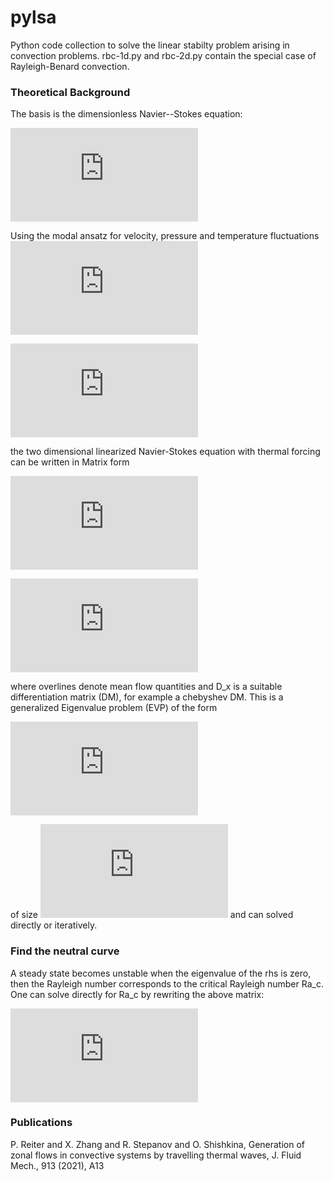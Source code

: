 # pylsa

Python code collection to solve the linear stabilty problem arising in convection problems.
rbc-1d.py and rbc-2d.py contain the special case of Rayleigh-Benard convection.

### Theoretical Background
The basis is the dimensionless Navier--Stokes equation:

![equation](https://latex.codecogs.com/gif.latex?%5Cbegin%7Balign*%7D%20%5Cpartial%7B%5Cbf%20u%7D/%5Cpartial%20t&plus;%7B%5Cbf%20u%7D%5Ccdot%20%5Cnabla%20%7B%5Cbf%20u%7D%26%3D-%5Cnabla%20%7Bp%7D&plus;%20Pr%20%5Cnabla%5E2%20%7B%5Cbf%20u%7D&plus;%20PrRa%7B%5Ctheta%7D%7B%5Cbf%20e%7D_z%20%5Cnonumber%2C%5C%5C%20%5Cpartial%7B%5Ctheta%7D/%5Cpartial%20t&plus;%7B%5Cbf%20u%7D%5Ccdot%20%5Cnabla%20%7B%5Ctheta%7D%26%3D%20%5Cnabla%5E2%20%7B%5Ctheta%7D%20%5Cnonumber%2C%20%5C%5C%20%5Cquad%20%5Cnabla%20%5Ccdot%20%7B%5Cbf%20u%7D%20%3D0.%20%5Cend%7Balign*%7D)

Using the modal ansatz for velocity, pressure and temperature fluctuations ![equation](https://latex.codecogs.com/gif.latex?%5Cphi%5Cequiv%5Cbegin%7Bbmatrix%7D%20u%5E%5Cprime%2C%20w%5E%5Cprime%2C%20p%5E%5Cprime%20%2C%5Ctheta%5E%5Cprime%20%5Cend%7Bbmatrix%7D%5ET)

![equation](https://latex.codecogs.com/gif.latex?%5Cbegin%7Balign*%7D%20%5Cphi%20%26%3D%20%5Chat%7B%5Cphi%7D%28z%29%20e%5E%7Bi%20%5Calpha%20x-i%5Comega%20t%7D%20%5Cquad%20%5Ctext%7B%28infinite%20domain%29%7D%2C%5C%5C%20%5Cphi%20%26%3D%20%5Chat%7B%5Cphi%7D%28x%2Cz%29%20e%5E%7B-i%5Comega%20t%7D%20%5Cquad%20%5Ctext%7B%28finite%20domain%29%7D%2C%20%5Cend%7Balign*%7D)

the two dimensional linearized Navier-Stokes equation with thermal forcing can be written in Matrix form

![equation](https://latex.codecogs.com/gif.latex?%5Cbegin%7Balign*%7D%20%5Cunderbrace%7B%20%5Cbegin%7Bbmatrix%7D%20L_%7B2D%7D%20&plus;%20D_x%20%5Coverline%7Bu%7D%20%26%20D_z%20%5Coverline%7Bu%7D%20%26%20D_x%20%26%200%5C%5C%20D_x%20%5Coverline%7Bw%7D%20%26%20L_%7B2D%7D%20&plus;%20D_z%20%5Coverline%7Bw%7D%20%26%20D_z%20%26%20-RaPr%5C%5C%20D_x%20%26%20D_z%20%26%200%20%26%200%5C%5C%20D_x%20%5Coverline%7B%5Ctheta%7D%20%26%20D_z%20%5Coverline%7B%5Ctheta%7D%20%26%200%20%26%20K_%7B2D%7D%5C%5C%20%5Cend%7Bbmatrix%7D%20%7D_%7B%5Cmathcal%7BA%7D%7D%20%5Cunderbrace%7B%20%5Cbegin%7Bbmatrix%7D%20%5Chat%7Bu%7D%20%5C%5C%20%5Chat%7Bv%7D%20%5C%5C%20%5Chat%7Bp%7D%20%5C%5C%20%5Chat%7B%5Ctheta%7D%20%5Cend%7Bbmatrix%7D%20%7D_%7B%5Chat%7B%5Cphi%7D%7D%20%3D%20i%20%5Comega%20%5Cunderbrace%7B%20%5Cbegin%7Bbmatrix%7D%201%20%26%200%20%26%200%20%26%200%20%5C%5C%200%20%26%201%20%26%200%20%26%200%20%5C%5C%200%20%26%200%20%26%200%20%26%200%20%5C%5C%200%20%26%200%20%26%200%20%26%201%20%5C%5C%20%5Cend%7Bbmatrix%7D%20%7D_%7B%5Cmathcal%7BB%7D%7D%20%5Cunderbrace%7B%20%5Cbegin%7Bbmatrix%7D%20%5Chat%7Bu%7D%20%5C%5C%20%5Chat%7Bv%7D%20%5C%5C%20%5Chat%7Bp%7D%20%5C%5C%20%5Chat%7B%5Ctheta%7D%20%5Cend%7Bbmatrix%7D%20%7D_%7B%5Chat%7B%5Cphi%7D%7D%2C%20%5Clabel%7Beq%3Aevp%7D%20%5Cend%7Balign*%7D)


![equation](https://latex.codecogs.com/gif.latex?%5Cbegin%7Balign*%7D%20L_%7B2D%7D%20%26%3D%20%5Coverline%7Bu%7D%20D_x%20&plus;%20%5Coverline%7Bw%7D%20D_z%20-%20Pr%5Cleft%28D_x%5E2&plus;D_z%5E2%5Cright%29%20%2C%5C%5C%20K_%7B2D%7D%20%26%3D%20%5Coverline%7Bu%7D%20D_x%20&plus;%20%5Coverline%7Bw%7D%20D_z%20-%20%5Cleft%28D_x%5E2&plus;D_z%5E2%5Cright%29%2C%20%5Cend%7Balign*%7D)

where overlines denote mean flow quantities and D_x is a suitable differentiation matrix (DM), for example a chebyshev DM. 
This is a generalized Eigenvalue problem (EVP) of the form

![equation](https://latex.codecogs.com/gif.latex?%5Cmathcal%7BA%7D%5Chat%7B%5Cphi%7D%20%3D%20i%5Comega%20%5Cmathcal%7BB%7D%5Chat%7B%5Cphi%7D)

of size ![equation](https://latex.codecogs.com/gif.latex?%5BN_x%20%5Ctimes%20N_z%20%5Ctimes%204%5D) and can solved directly or iteratively.

### Find the neutral curve

A steady state becomes unstable when the eigenvalue of the rhs is zero, then the Rayleigh number corresponds to the critical Rayleigh number Ra_c. One can solve directly for Ra_c by rewriting the above matrix:

![equation](https://latex.codecogs.com/gif.latex?%5Cbegin%7Balign*%7D%20%5Cunderbrace%7B%20%5Cbegin%7Bbmatrix%7D%20L_%7B2D%7D%20&plus;%20D_x%20%5Coverline%7Bu%7D%20%26%20D_z%20%5Coverline%7Bu%7D%20%26%20D_x%20%26%200%5C%5C%20D_x%20%5Coverline%7Bw%7D%20%26%20L_%7B2D%7D%20&plus;%20D_z%20%5Coverline%7Bw%7D%20%26%20D_z%20%26%200%5C%5C%20D_x%20%26%20D_z%20%26%200%20%26%200%5C%5C%20D_x%20%5Coverline%7B%5Ctheta%7D%20%26%20D_z%20%5Coverline%7B%5Ctheta%7D%20%26%200%20%26%20K_%7B2D%7D%5C%5C%20%5Cend%7Bbmatrix%7D%20%7D_%7B%5Cmathcal%7BA%7D%7D%20%5Cunderbrace%7B%20%5Cbegin%7Bbmatrix%7D%20%5Chat%7Bu%7D%20%5C%5C%20%5Chat%7Bv%7D%20%5C%5C%20%5Chat%7Bp%7D%20%5C%5C%20%5Chat%7B%5Ctheta%7D%20%5Cend%7Bbmatrix%7D%20%7D_%7B%5Chat%7B%5Cphi%7D%7D%20%3D%20Ra_c%20%5Cunderbrace%7B%20%5Cbegin%7Bbmatrix%7D%200%20%26%200%20%26%200%20%26%200%20%5C%5C%200%20%26%200%20%26%200%20%26%20-Pr%20%5C%5C%200%20%26%200%20%26%200%20%26%200%20%5C%5C%200%20%26%200%20%26%200%20%26%200%20%5C%5C%20%5Cend%7Bbmatrix%7D%20%7D_%7B%5Cmathcal%7BB%7D%7D%20%5Cunderbrace%7B%20%5Cbegin%7Bbmatrix%7D%20%5Chat%7Bu%7D%20%5C%5C%20%5Chat%7Bv%7D%20%5C%5C%20%5Chat%7Bp%7D%20%5C%5C%20%5Chat%7B%5Ctheta%7D%20%5Cend%7Bbmatrix%7D%20%7D_%7B%5Chat%7B%5Cphi%7D%7D%2C%20%5Clabel%7Beq%3Aevp%7D%20%5Cend%7Balign*%7D)

### Publications
P. Reiter and X. Zhang and R. Stepanov and O. Shishkina, Generation of zonal flows in convective systems by travelling thermal waves, J. Fluid Mech., 913 (2021), A13
